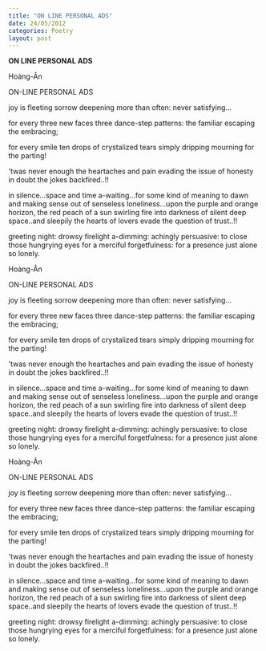 ```yaml
---
title: "ON LINE PERSONAL ADS"
date: 24/05/2012
categories: Poetry
layout: post
---
```


**ON LINE PERSONAL ADS**

Hoàng-Ân

ON-LINE PERSONAL ADS

joy is fleeting
   sorrow deepening
       more than often:
           never satisfying...

for every three new faces
three dance-step patterns:
the familiar
   escaping the embracing;

for every smile
    ten drops of crystalized tears
       simply dripping
           mourning for the parting!

'twas never enough
the heartaches and pain
evading the issue of honesty in doubt
   the jokes backfired..!!

in silence...space and time a-waiting...for some kind of meaning to dawn and making sense out of senseless loneliness...upon the purple and orange horizon, the red peach of a sun swirling fire into darkness of silent deep space..and sleepily the hearts of lovers evade the question of trust..!!

greeting night: drowsy firelight a-dimming: achingly persuasive: to close those hungrying eyes for a merciful forgetfulness: for a presence just alone so lonely.

Hoàng-Ân

ON-LINE PERSONAL ADS

joy is fleeting
   sorrow deepening
       more than often:
           never satisfying...

for every three new faces
three dance-step patterns:
the familiar
   escaping the embracing;

for every smile
    ten drops of crystalized tears
       simply dripping
           mourning for the parting!

'twas never enough
the heartaches and pain
evading the issue of honesty in doubt
   the jokes backfired..!!

in silence...space and time a-waiting...for some kind of meaning to dawn and making sense out of senseless loneliness...upon the purple and orange horizon, the red peach of a sun swirling fire into darkness of silent deep space..and sleepily the hearts of lovers evade the question of trust..!!

greeting night: drowsy firelight a-dimming: achingly persuasive: to close those hungrying eyes for a merciful forgetfulness: for a presence just alone so lonely.

Hoàng-Ân

ON-LINE PERSONAL ADS

joy is fleeting
   sorrow deepening
       more than often:
           never satisfying...

for every three new faces
three dance-step patterns:
the familiar
   escaping the embracing;

for every smile
    ten drops of crystalized tears
       simply dripping
           mourning for the parting!

'twas never enough
the heartaches and pain
evading the issue of honesty in doubt
   the jokes backfired..!!

in silence...space and time a-waiting...for some kind of meaning to dawn and making sense out of senseless loneliness...upon the purple and orange horizon, the red peach of a sun swirling fire into darkness of silent deep space..and sleepily the hearts of lovers evade the question of trust..!!

greeting night: drowsy firelight a-dimming: achingly persuasive: to close those hungrying eyes for a merciful forgetfulness: for a presence just alone so lonely.
